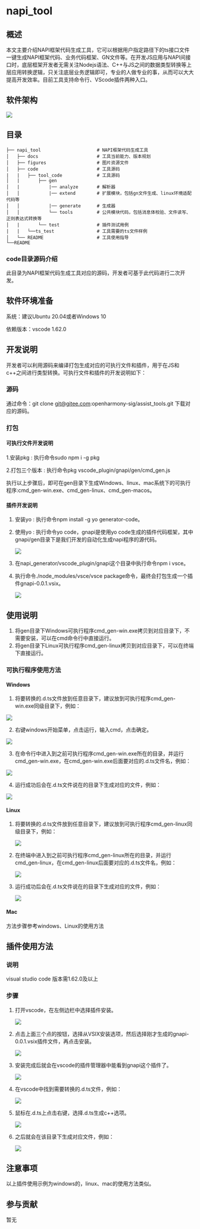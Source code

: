 # napi_tool

## 概述
本文主要介绍NAPI框架代码生成工具，它可以根据用户指定路径下的ts接口文件一键生成NAPI框架代码、业务代码框架、GN文件等。在开发JS应用与NAPI间接口时，底层框架开发者无需关注Nodejs语法、C++与JS之间的数据类型转换等上层应用转换逻辑，只关注底层业务逻辑即可，专业的人做专业的事，从而可以大大提高开发效率。目前工具支持命令行、VScode插件两种入口。

## 软件架构
![](figures/pic-frm.png)

## 目录

```
├── napi_tool                     # NAPI框架代码生成工具
│   ├── docs                      # 工具当前能力、版本规划
│   ├── figures                   # 图片资源文件
│   ├── code                      # 工具源码
|   |   ├── tool_code             # 工具源码
│   |       ├── gen              
│   |           |── analyze       # 解析器
│   │           |── extend        # 扩展模块，包括gn文件生成、linux环境适配代码等
│   │	        |── generate      # 生成器
│   │           └── tools         # 公共模块代码，包括消息体校验、文件读写、正则表达式转换等
│   |       └── test              # 插件测试用例    
|   |   └──ts_test                # 工具需要的ts文件样例  
│   └── README                    # 工具使用指导    
└──README 
```
### code目录源码介绍
此目录为NAPI框架代码生成工具对应的源码，开发者可基于此代码进行二次开发。

## 软件环境准备

系统：建议Ubuntu 20.04或者Windows 10

依赖版本：vscode 1.62.0

## 开发说明

开发者可以利用源码来编译打包生成对应的可执行文件和插件，用于在JS和c++之间进行类型转换。可执行文件和插件的开发说明如下：

### 源码

通过命令：git clone git@gitee.com:openharmony-sig/assist_tools.git  下载对应的源码。

### 打包

#### 可执行文件开发说明
1.安装pkg : 执行命令sudo npm i -g pkg

2.打包三个版本 : 执行命令pkg vscode_plugin/gnapi/gen/cmd_gen.js

执行以上步骤后，即可在gen目录下生成Windows、linux、mac系统下的可执行程序:cmd_gen-win.exe、cmd_gen-linux、cmd_gen-macos。

#### 插件开发说明
1. 安装yo : 执行命令npm install -g yo generator-code。

2. 使用yo : 执行命令yo code，gnapi是使用yo code生成的插件代码框架，其中gnapi/gen目录下是我们开发的自动化生成napi程序的源代码。

   ![](figures/pic-gen-source-code.png)

3. 在napi_generator/vscode_plugin/gnapi这个目录中执行命令npm i vsce。

4. 执行命令./node_modules/vsce/vsce package命令，最终会打包生成一个插件gnapi-0.0.1.vsix。

   ![](figures/pic-gen-vsix.png)

## 使用说明

1. 将gen目录下Windows可执行程序cmd_gen-win.exe拷贝到对应目录下，不需要安装，可以在cmd命令行中直接运行。
2. 将gen目录下Linux可执行程序cmd_gen-linux拷贝到对应目录下，可以在终端下直接运行。

### 可执行程序使用方法

#### Windows

1) 将要转换的.d.ts文件放到任意目录下，建议放到可执行程序cmd_gen-win.exe同级目录下，例如：

![](figures/pic-d-ts-location.png)

2) 右键windows开始菜单，点击运行，输入cmd，点击确定。

![](figures/pic-cmd.png)

3) 在命令行中进入到之前可执行程序cmd_gen-win.exe所在的目录，并运行cmd_gen-win.exe，在cmd_gen-win.exe后面要对应的.d.ts文件名，例如：

![](figures/pic-cmd-execute.png)

4) 运行成功后会在.d.ts文件说在的目录下生成对应的文件，例如：

![](figures/pic-d-ts-transition.png)

#### Linux

1) 将要转换的.d.ts文件放到任意目录下，建议放到可执行程序cmd_gen-linux同级目录下，例如：

   ![](figures/pic-d-ts-location-linux.png)

2) 在终端中进入到之前可执行程序cmd_gen-linux所在的目录，并运行cmd_gen-linux，在cmd_gen-linux后面要对应的.d.ts文件名，例如：

   ![](figures/pic-cmd-execute-linux.png)

3) 运行成功后会在.d.ts文件说在的目录下生成对应的文件，例如：

   ![](figures/pic-d-ts-transition-linux.png)

#### Mac
方法步骤参考windows、Linux的使用方法

## 插件使用方法
### 说明
visual studio code 版本需1.62.0及以上

### 步骤

1) 打开vscode，在左侧边栏中选择插件安装。

   ![](figures/pic-plug-in-search.png)

2) 点击上面三个点的按钮，选择从VSIX安装选项，然后选择刚才生成的gnapi-0.0.1.vsix插件文件，再点击安装。

   ![](figures/pic-plug-in-select.png)

3) 安装完成后就会在vscode的插件管理器中能看到gnapi这个插件了。

   ![](figures/pic-plug-in-gnapi.png)

4) 在vscode中找到需要转换的.d.ts文件，例如：

   ![](figures/pic-plug-in-select-d-ts.png)

5) 鼠标在.d.ts上点击右键，选择.d.ts生成c++选项。

   ![](figures/pic-plug-in-gen-c++.png)

6) 之后就会在该目录下生成对应文件，例如：

   ![](figures/pic-plug-in-gen-result.png)

## 注意事项
以上插件使用示例为windows的，linux、mac的使用方法类似。

## 参与贡献

暂无
